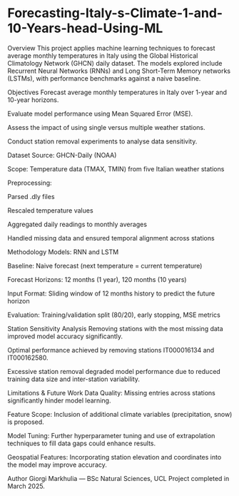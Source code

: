# Forecasting-Italy-s-Climate-1-and-10-Years-head-Using-ML

Overview
This project applies machine learning techniques to forecast average monthly temperatures in Italy using the Global Historical Climatology Network (GHCN) daily dataset. The models explored include Recurrent Neural Networks (RNNs) and Long Short-Term Memory networks (LSTMs), with performance benchmarks against a naive baseline.

Objectives
Forecast average monthly temperatures in Italy over 1-year and 10-year horizons.

Evaluate model performance using Mean Squared Error (MSE).

Assess the impact of using single versus multiple weather stations.

Conduct station removal experiments to analyse data sensitivity.

Dataset
Source: GHCN-Daily (NOAA)

Scope: Temperature data (TMAX, TMIN) from five Italian weather stations

Preprocessing:

Parsed .dly files

Rescaled temperature values

Aggregated daily readings to monthly averages

Handled missing data and ensured temporal alignment across stations

Methodology
Models: RNN and LSTM

Baseline: Naive forecast (next temperature = current temperature)

Forecast Horizons: 12 months (1 year), 120 months (10 years)

Input Format: Sliding window of 12 months history to predict the future horizon

Evaluation: Training/validation split (80/20), early stopping, MSE metrics

Station Sensitivity Analysis
Removing stations with the most missing data improved model accuracy significantly.

Optimal performance achieved by removing stations IT000016134 and IT000162580.

Excessive station removal degraded model performance due to reduced training data size and inter-station variability.

Limitations & Future Work
Data Quality: Missing entries across stations significantly hinder model learning.

Feature Scope: Inclusion of additional climate variables (precipitation, snow) is proposed.

Model Tuning: Further hyperparameter tuning and use of extrapolation techniques to fill data gaps could enhance results.

Geospatial Features: Incorporating station elevation and coordinates into the model may improve accuracy.

Author
Giorgi Markhulia — BSc Natural Sciences, UCL
Project completed in March 2025.
